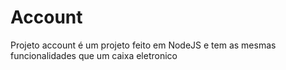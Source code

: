 # Account
Projeto account é um projeto feito em NodeJS e tem as mesmas funcionalidades que um caixa eletronico

